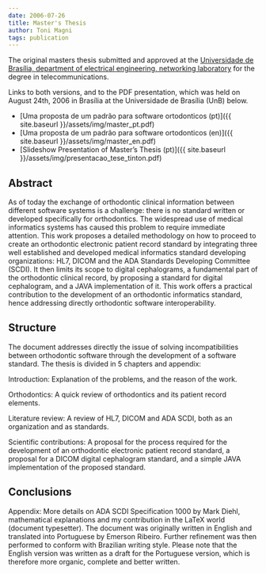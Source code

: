 ```yaml
---
date: 2006-07-26
title: Master's Thesis
author: Toni Magni
tags: publication
---
```


The original masters thesis submitted and approved at the [Universidade de Brasília, department of electrical engineering, networking laboratory](https://redes.unb.br) for the degree in telecommunications.

Links to both versions, and to the PDF presentation, which was held on August 24th, 2006 in Brasília at the Universidade de Brasília (UnB) below.


- [Uma proposta de um padrão para software ortodonticos (pt)]({{ site.baseurl }}/assets/img/master_pt.pdf)
- [Uma proposta de um padrão para software ortodonticos (en)]({{ site.baseurl }}/assets/img/master_en.pdf)
- [Slideshow Presentation of Master’s Thesis (pt)]({{ site.baseurl }}/assets/img/presentacao_tese_tinton.pdf)

## Abstract

As of today the exchange of orthodontic clinical information between different software systems is a challenge: there is no standard written or
developed specifically for orthodontics. The widespread use of medical informatics systems has caused this problem to require immediate attention. This work proposes a detailed methodology on how to proceed to create an orthodontic electronic patient record standard by integrating three well established and developed medical informatics standard developing organizations: HL7, DICOM and the ADA Standards Developing Committee (SCDI). It then limits its scope to digital cephalograms, a fundamental part of the orthodontic clinical record, by proposing a standard for digital cephalogram, and a JAVA implementation of it. This work offers a practical contribution to the development of an orthodontic informatics standard, hence addressing directly orthodontic software interoperability.

## Structure

The document addresses directly the issue of solving incompatibilities between orthodontic software through the development of a software standard. The thesis is divided in 5 chapters and appendix:

Introduction: Explanation of the problems, and the reason of the work.

Orthodontics: A quick review of orthodontics and its patient record elements.

Literature review: A review of HL7, DICOM and ADA SCDI, both as an organization and as standards.

Scientific contributions: A proposal for the process required for the development of an orthodontic electronic patient record standard, a proposal for a DICOM digital cephalogram standard, and a simple JAVA implementation of the proposed standard.

## Conclusions

Appendix: More details on ADA SCDI Specification 1000 by Mark Diehl, mathematical explanations and my contribution in the LaTeX world (document typesetter).
The document was originally written in English and translated into Portuguese by Emerson Ribeiro. Further refinement was then performed to conform with Brazilian writing style. Please note that the English version was written as a draft for the Portuguese version, which is therefore more organic, complete and better written.
